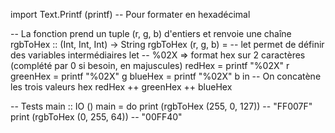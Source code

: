 import Text.Printf (printf)  -- Pour formater en hexadécimal

-- La fonction prend un tuple (r, g, b) d'entiers et renvoie une chaîne
rgbToHex :: (Int, Int, Int) -> String
rgbToHex (r, g, b) =
    -- let permet de définir des variables intermédiaires
    let
        -- %02X => format hex sur 2 caractères (complété par 0 si besoin, en majuscules)
        redHex   = printf "%02X" r
        greenHex = printf "%02X" g
        blueHex  = printf "%02X" b
    in
        -- On concatène les trois valeurs hex
        redHex ++ greenHex ++ blueHex

-- Tests
main :: IO ()
main = do
    print (rgbToHex (255, 0, 127)) -- "FF007F"
    print (rgbToHex (0, 255, 64))  -- "00FF40"

